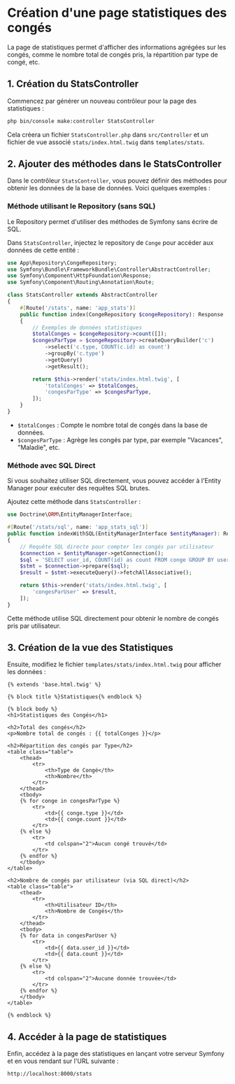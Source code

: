 
# Création d'une page statistiques des congés

La page de statistiques permet d'afficher des informations agrégées sur les congés, comme le nombre total de congés pris, la répartition par type de congé, etc.

## 1. Création du StatsController

Commencez par générer un nouveau contrôleur pour la page des statistiques :

```bash
php bin/console make:controller StatsController
```

Cela créera un fichier `StatsController.php` dans `src/Controller` et un fichier de vue associé `stats/index.html.twig` dans `templates/stats`.

## 2. Ajouter des méthodes dans le StatsController

Dans le contrôleur `StatsController`, vous pouvez définir des méthodes pour obtenir les données de la base de données. Voici quelques exemples :

### Méthode utilisant le Repository (sans SQL)

Le Repository permet d'utiliser des méthodes de Symfony sans écrire de SQL.

Dans `StatsController`, injectez le repository de `Conge` pour accéder aux données de cette entité :

```php
use App\Repository\CongeRepository;
use Symfony\Bundle\FrameworkBundle\Controller\AbstractController;
use Symfony\Component\HttpFoundation\Response;
use Symfony\Component\Routing\Annotation\Route;

class StatsController extends AbstractController
{
    #[Route('/stats', name: 'app_stats')]
    public function index(CongeRepository $congeRepository): Response
    {
        // Exemples de données statistiques
        $totalConges = $congeRepository->count([]);
        $congesParType = $congeRepository->createQueryBuilder('c')
            ->select('c.type, COUNT(c.id) as count')
            ->groupBy('c.type')
            ->getQuery()
            ->getResult();

        return $this->render('stats/index.html.twig', [
            'totalConges' => $totalConges,
            'congesParType' => $congesParType,
        ]);
    }
}
```

- `$totalConges` : Compte le nombre total de congés dans la base de données.
- `$congesParType` : Agrège les congés par type, par exemple "Vacances", "Maladie", etc.

### Méthode avec SQL Direct

Si vous souhaitez utiliser SQL directement, vous pouvez accéder à l'Entity Manager pour exécuter des requêtes SQL brutes.

Ajoutez cette méthode dans `StatsController` :

```php
use Doctrine\ORM\EntityManagerInterface;

#[Route('/stats/sql', name: 'app_stats_sql')]
public function indexWithSQL(EntityManagerInterface $entityManager): Response
{
    // Requête SQL directe pour compter les congés par utilisateur
    $connection = $entityManager->getConnection();
    $sql = 'SELECT user_id, COUNT(id) as count FROM conge GROUP BY user_id';
    $stmt = $connection->prepare($sql);
    $result = $stmt->executeQuery()->fetchAllAssociative();

    return $this->render('stats/index.html.twig', [
        'congesParUser' => $result,
    ]);
}
```

Cette méthode utilise SQL directement pour obtenir le nombre de congés pris par utilisateur.

## 3. Création de la vue des Statistiques

Ensuite, modifiez le fichier `templates/stats/index.html.twig` pour afficher les données :

```twig
{% extends 'base.html.twig' %}

{% block title %}Statistiques{% endblock %}

{% block body %}
<h1>Statistiques des Congés</h1>

<h2>Total des congés</h2>
<p>Nombre total de congés : {{ totalConges }}</p>

<h2>Répartition des congés par Type</h2>
<table class="table">
    <thead>
        <tr>
            <th>Type de Congé</th>
            <th>Nombre</th>
        </tr>
    </thead>
    <tbody>
    {% for conge in congesParType %}
        <tr>
            <td>{{ conge.type }}</td>
            <td>{{ conge.count }}</td>
        </tr>
    {% else %}
        <tr>
            <td colspan="2">Aucun congé trouvé</td>
        </tr>
    {% endfor %}
    </tbody>
</table>

<h2>Nombre de congés par utilisateur (via SQL direct)</h2>
<table class="table">
    <thead>
        <tr>
            <th>Utilisateur ID</th>
            <th>Nombre de Congés</th>
        </tr>
    </thead>
    <tbody>
    {% for data in congesParUser %}
        <tr>
            <td>{{ data.user_id }}</td>
            <td>{{ data.count }}</td>
        </tr>
    {% else %}
        <tr>
            <td colspan="2">Aucune donnée trouvée</td>
        </tr>
    {% endfor %}
    </tbody>
</table>

{% endblock %}
```

## 4. Accéder à la page de statistiques

Enfin, accédez à la page des statistiques en lançant votre serveur Symfony et en vous rendant sur l'URL suivante :

```bash
http://localhost:8000/stats
```